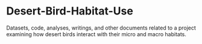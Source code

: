 # Desert-Bird-Habitat-Use
Datasets, code, analyses, writings, and other documents related to a project examining how desert birds interact with their micro and macro habitats.
